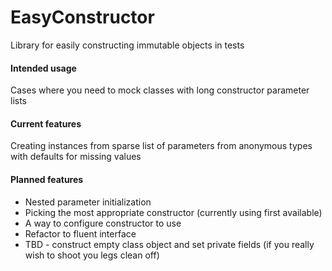 # EasyConstructor
Library for easily constructing immutable objects in tests

#### Intended usage
Cases where you need to mock classes with long constructor parameter lists

#### Current features
Creating instances from sparse list of parameters from anonymous types with defaults for missing values

#### Planned features
* Nested parameter initialization
* Picking the most appropriate constructor (currently using first available)
* A way to configure constructor to use
* Refactor to fluent interface
* TBD - construct empty class object and set private fields (if you really wish to shoot you legs clean off)